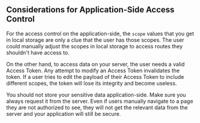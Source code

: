 ## Considerations for Application-Side Access Control

For the access control on the application-side, the `scope` values that you get in local storage are only a clue that the user has those scopes. The user could manually adjust the scopes in local storage to access routes they shouldn't have access to. 

On the other hand, to access data on your server, the user needs a valid Access Token. Any attempt to modify an Access Token invalidates the token. If a user tries to edit the payload of their Access Token to include different scopes, the token will lose its integrity and become useless.

You should not store your sensitive data application-side. Make sure you always request it from the server. Even if users manually navigate to a page they are not authorized to see, they will not get the relevant data from the server and your application will still be secure.